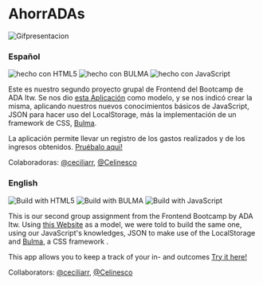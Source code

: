 # AhorrADAs

![Gifpresentacion](https://media.giphy.com/media/ZCN6F3FAkwsyOGU2RS/giphy.gif)


### Español

![hecho con HTML5](https://img.shields.io/badge/hecho%20con-HTML5-orange)
![hecho con BULMA](https://img.shields.io/badge/hecho%20con-BULMA-aquamarine)
![hecho con JavaScript](https://img.shields.io/badge/hecho%20con-JavaScript-yellow)

Este es nuestro segundo proyecto grupal de Frontend del Bootcamp de ADA Itw. Se nos dio [esta Aplicación](https://frontend-proyecto-ahorradas.adaitw.org/) como modelo, y se nos indicó crear la misma, aplicando nuestros nuevos conocimientos básicos de JavaScript, JSON para hacer uso del LocalStorage, más la implementación de un framework de CSS, [Bulma](https://bulma.io/).

La aplicación permite llevar un registro de los gastos realizados y de los ingresos obtenidos.
[Pruébalo aquí!]() 

Colaboradoras:
    [@ceciliarr](https://github.com/ceciliarr), [@Celinesco](https://github.com/Celinesco)


### English

![Build with HTML5](https://img.shields.io/badge/build%20with-HTML5-orange)
![Build with BULMA](https://img.shields.io/badge/build%20with-BULMA-aquamarine)
![Build with JavaScript](https://img.shields.io/badge/build%20with-JavaScript-yellow)

This is our second group assignment from the Frontend Bootcamp by ADA Itw. Using [this Website](https://frontend-proyecto-ahorradas.adaitw.org/) as a model, we were told to build the same one, using our JavaScript's knowledges, JSON to make use of the LocalStorage and [Bulma](https://bulma.io/), a CSS framework . 


This app allows you to keep a track of your in- and outcomes 
[Try it here!]() 

Collaborators:
     [@ceciliarr](https://github.com/ceciliarr), [@Celinesco](https://github.com/Celinesco)
